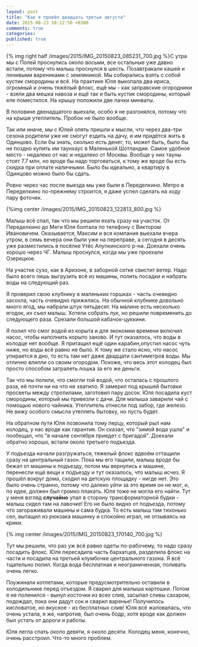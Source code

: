 ```yaml
---
layout: post
title: "Как я провёл двадцать третье августа"
date: 2015-08-23 18:12:50 +0300
comments: true
categories: 
published: true
---
```

{% img right half /images/2015/IMG_20150823_085231_700.jpg %}С утра мы с Полей проснулись около восьми, все остальные уже давно встали, потому что малыш проснулся в  шесть. Позавтракали кашей и ленивыми варениками с земляникой. Мы собирались взять с собой кустик смородины и всё. На практике Юля выкопала два ириса, огромный и очень тяжёлый флокс, ещё мы - как заправские огородники - взяли два мешка навоза и ещё так и быть кустик смородины, который еле поместился. На крышу положили две пачки минваты.

В половине двенадцатого выехали, особо я не разгонялся, потому что на крыше утеплитель. Пробок не было вообще.

Так или иначе, мы с Юлей опять пришли к мысли, что через два-три сезона родители уже не смогут ездить на дачу, и им придётся жить в Одинцово. Если бы знать, сколько есть денег, то, может быть, было бы не поздно купить им таунхаус в Маленькой Шотландии. Самое удобное место - недалеко от нас и недалеко от Москвы. Вообще у них тауны стоят 7.7 млн, но вроде бы надо торговаться, к тому же вроде бы есть скидка при оплате наличными. Было бы идеально, а квартиру в Одинцово можно было бы сдать.

Ровно через час после выезда мы уже были в Переделкино. Метро в Переделкино по-прежнему строится, я даже успел сделать на ходу пару фоточек.

{%img center /images/2015/IMG_20150823_122813_800.jpg %}

Малыш всё спал, так что мы решили ехать сразу на участок. От Переделкино до Меги Юля болтала по телефону с Виктором Ивановичем. Оказывается, Максим и вся компания выехали вчера утром, в семь вечера они были уже на переправе, а сегодня в десять уже разместились в посёлке Утёс Алупкинского р-на. Доехали очень хорошо через ЧГ. Малыш проснулся, когда мы уже проехали Озерецкое.

На участке сухо, как в Аризоне, в заборной сетке свистит ветер. Надо было всего лишь выгрузить всё из машины, полить посадки и набрать воды на следующий раз. 

Я проверил свою клубнику в маленьких горшках - часть очевидно засохла, часть очевидно прижилась. На обычной клубнике довольно много ягод, мы набрали штук пятьдесят. На малине есть несколько ягодок, их съел малыш. Хотели собрать лук, но решили повременить до следующего раза. Срезали большой кабачок-цуккини.

Я полил что смог водой из корыта и для экономии времени включил насос, чтобы наполнить корыто заново. И тут оказалось, что воды в колодце нет вообще. Я притащил ещё один карабин,опустил насос чуть ниже, но воды всё равно не было. К тому же стало ясно, что насос упирается в дно, то есть там нет даже двадцати сантиметров воды. Мы отлично влипли со своим огородом. Похоже, что весь этот колодец был просто способом затралеть лошка за его же деньги.

Так что мы полили, что смогли той водой, что осталась с прошлого раза, её почти ни на что не хватило. Я замерил под крышей бытовки просветы между стропилами, заготовил пару досок. Юля посадила куст смородины, который мы привезли с дачи. Для малыша заварили чай с помощью нового чайника. Утеплитель отнесли под забор, где железо. Не вижу особого смысла утеплять бытовку, но пусть будет.

На обратном пути Юля позвонила тому перцу, который рыл нам колодец, у нас вроде как гарантия. Он сказал, что "зимой вода ушла" и пообещал, что "в начале сентября приедет с бригадой". Доехали обратно хорошо, встали около третьего подъезда.

У подъезда начали разгружаться, тяжелый флокс вдвоём оттащили сразу на центральный газон. Пока мы его тащили, малыш вроде бы бежал от машины к подъезду, потом мы вернулись к машине, перенесли ещё вещи к подъезду и тут оказалось, что малыш исчез. Я прошёл вокруг дома, сходил на детскую площадку - нигде нет. Это было очень странно, потому что далеко уйти за это время он не мог, и, по идее, должен был громко плакать. Юля тоже не могла его найти. Тут у меня взгляд **случайно** упал в сторону трансформаторной будки - малыш сидел там на лавочке! Его не было видно от подъезда, потому что загораживали машины и сама будка. То есть малыш там тихонько сел, вытащил из рюкзака машинку и спокойно играл, не отзываясь на крики.

{% img center /images/2015/IMG_20150823_170140_700.jpg %}

Тут мы решили, что раз уж всё равно одеты по-рабочему, то надо сразу посадить флокс. Юля пересадила часть бархатцев, разделила флокс на части и посадила на третьей клумбочке центрального газона. Я всё тщательно полил. Когда вода бесплатная и неограниченная, поливать очень легко.

Поужинали котлетами, которые предусмотрительно оставили в холодильнике перед отъездом. Я сварил для малыша картошки. Потом я не поленился - вынул косточки из всех слив, засыпал сливы сахаром, подождал, пока они дадут сок и сварил варенье! Получилось кисловатое, но вкусное - из бесплатных слив! Юля всё жаловалась, что очень устала, я же, напротив, был очень бодр, хотя вроде как должен был устать от дороги и работы.

Юля легла спать около девяти, я около десяти. Колодец меня, конечно, очень расстроил. Что-то много проблем.